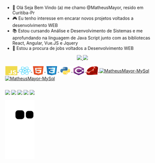 - 👋  Olá Seja Bem Vindo (a) me chamo @MatheusMayor, resido em Curitiba-Pr
- 🎮  Eu tenho interesse em encarar novos projetos voltados a desenvolvimento WEB
- 📚  Estou cursando Análise e Desenvolvimento de Sistemas e me aprofundando na linguagem de Java Script junto com as bibliotecas React, Angular, Vue.JS e Jquery
- 💞️  Estou a procura de jobs voltados a Desenvolvimento WEB


<!---
MatheusMayor/MatheusMayor is a ✨ special ✨ repository because its `README.md` (this file) appears on your GitHub profile.
You can click the Preview link to take a look at your changes.
--->
<div align="center">
  <a href="https://github.com/MatheusMayor">
  <img height="180em" src="https://github-readme-stats.vercel.app/api?username=MatheusMayor&show_icons=true&theme=blue-green&include_all_commits=true&count_private=true"/>
  <img height="180em" src="https://github-readme-stats.vercel.app/api/top-langs/?username=MatheusMayor&layout=compact&langs_count=7&theme=dracula"/>
</div>
  <div style="display: inline_block"><br>
  <img align="center" alt="MatheusMayor-Js" height="30" width="40" src="https://raw.githubusercontent.com/devicons/devicon/master/icons/javascript/javascript-plain.svg">
  <img align="center" alt="MatheusMayor-React" height="30" width="40" src="https://raw.githubusercontent.com/devicons/devicon/master/icons/react/react-original.svg">
  <img align="center" alt="MatheusMayor-HTML" height="30" width="40" src="https://raw.githubusercontent.com/devicons/devicon/master/icons/html5/html5-original.svg">
  <img align="center" alt="MatheusMayor-CSS" height="30" width="40" src="https://raw.githubusercontent.com/devicons/devicon/master/icons/css3/css3-original.svg">
  <img align="center" alt="MatheusMayor-Python" height="30" width="40" src="https://raw.githubusercontent.com/devicons/devicon/master/icons/python/python-original.svg">
  <img align="center" alt="MatheusMayor-Csharp" height="30" width="40" src="https://raw.githubusercontent.com/devicons/devicon/master/icons/csharp/csharp-original.svg">
  <img align="center" alt="MatheusMayor-Ruby" height="30" width="40" src="https://raw.githubusercontent.com/devicons/devicon/master/icons/ruby/ruby-original.svg">
  <img align="center" alt="MatheusMayor-MySql" height="30" width="40" src="https://cdn.jsdelivr.net/gh/devicons/devicon/icons/mysql/mysql-plain.svg">  
  <img align="center" alt="MatheusMayor-MySql" height="30" width="40" src="https://cdn.jsdelivr.net/gh/devicons/devicon/icons/java/java-original-wordmark.svg">
    
 ##
 
  <a href="" target="_blank"><img src="https://img.shields.io/badge/-Instagram-%23E4405F?style=for-the-badge&logo=instagram&logoColor=white" target="https://instagram.com/sieversmayor47_blank"></a>
 <a href="https://discord.gg/Matheus_Mayor#8010" target="_blank"><img src="https://img.shields.io/badge/Discord-7289DA?style=for-the-badge&logo=discord&logoColor=white" target="_blank"></a> 
 <a href = "matheusmayor82@gmail.com"><img src="https://img.shields.io/badge/-Gmail-%23333?style=for-the-badge&logo=gmail&logoColor=white" target="_blank"></a>
 <a href="https://www.linkedin.com/in/matheus-mayor-771714aa" target="_blank"><img src="https://img.shields.io/badge/-LinkedIn-%230077B5?style=for-the-badge&logo=linkedin&logoColor=white" target="_blank"></a>
 <a href="Whatsapp"><img src="https://img.shields.io/badge/WhatsApp-25D366?style=for-the-badge&logo=whatsapp&logoColor=white" target="https://instagram.com/sieversmayor47_blank"></a>
                              
  ![Snake animation](https://github.com/MatheusMayor/MatheusMayor/blob/output/github-contribution-grid-snake.svg)    

 </div>
